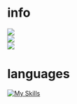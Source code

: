 # info

![](https://github-readme-stats.vercel.app/api?username=rise-z&show_icons=true&theme=dark)
<br />
![](https://github-readme-stats.vercel.app/api/top-langs/?username=rise-z&theme=dark)
<br />
![](https://komarev.com/ghpvc/?username=rise-z)

# languages
[![My Skills](https://skillicons.dev/icons?i=lua,py,js,ts,html,css)](https://skillicons.dev)

